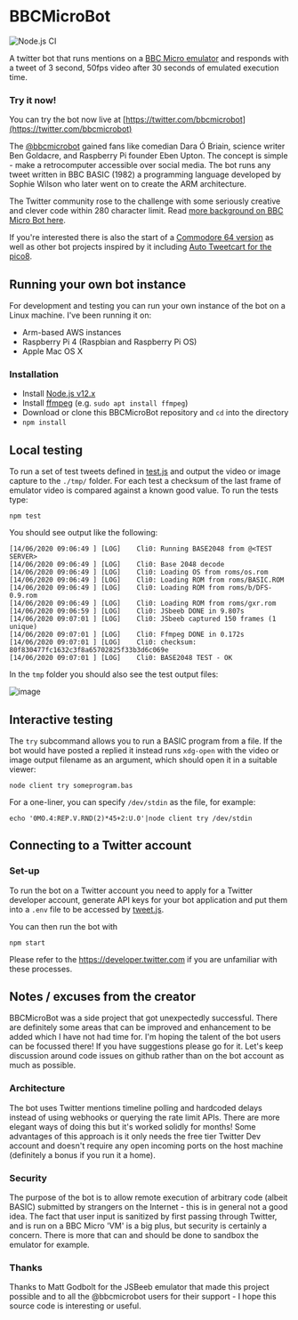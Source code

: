 # BBCMicroBot

![Node.js CI](https://github.com/8bitkick/BBCMicroBot/workflows/Node.js%20CI/badge.svg?branch=master)

A twitter bot that runs mentions on a [BBC Micro emulator](https://github.com/mattgodbolt/jsbeeb) and responds with a tweet of 3 second, 50fps video after 30 seconds of emulated execution time. 

### Try it now!

You can try the bot now live at [https://twitter.com/bbcmicrobot](https://twitter.com/bbcmicrobot)

The [@bbcmicrobot](https://twitter.com/bbcmicrobot) gained fans like comedian Dara Ó Briain, science writer Ben Goldacre, and Raspberry Pi founder Eben Upton. The concept is simple - make a retrocomputer accessible over social media. The bot runs any tweet written in BBC BASIC (1982) a programming language developed by Sophie Wilson who later went on to create the ARM architecture.

The Twitter community rose to the challenge with some seriously creative and clever code within 280 character limit. Read [more background on BBC Micro Bot here](https://www.dompajak.com/bbcmicrobot.html). 

If you're interested there is also the start of a [Commodore 64 version](https://github.com/8bitkick/c64bot) as well as other bot projects inspired by it including [Auto Tweetcart for the pico8](https://gitlab.com/rendello/auto_tweetcart).

## Running your own bot instance

For development and testing you can run your own instance of the bot on a Linux machine. I've been running it on:

* Arm-based AWS instances
* Raspberry Pi 4 (Raspbian and Raspberry Pi OS)
* Apple Mac OS X

### Installation

* Install [Node.js v12.x](https://nodejs.org/en/download/) 
* Install [ffmpeg](https://www.ffmpeg.org/download.html) (e.g. `sudo apt install ffmpeg`)
* Download or clone this BBCMicroBot repository and `cd` into the directory
* `npm install`

## Local testing

To run a set of test tweets defined in [test.js](https://github.com/8bitkick/BBCMicroBot/blob/master/test.js) and output the video or image capture to the `./tmp/` folder. For each test a checksum of the last frame of emulator video is compared against a known good value. To run the tests type:

`npm test`

You should see output like the following:

~~~
[14/06/2020 09:06:49 ] [LOG]    Cli0: Running BASE2048 from @<TEST SERVER>
[14/06/2020 09:06:49 ] [LOG]    Cli0: Base 2048 decode
[14/06/2020 09:06:49 ] [LOG]    Cli0: Loading OS from roms/os.rom
[14/06/2020 09:06:49 ] [LOG]    Cli0: Loading ROM from roms/BASIC.ROM
[14/06/2020 09:06:49 ] [LOG]    Cli0: Loading ROM from roms/b/DFS-0.9.rom
[14/06/2020 09:06:49 ] [LOG]    Cli0: Loading ROM from roms/gxr.rom
[14/06/2020 09:06:59 ] [LOG]    Cli0: JSbeeb DONE in 9.807s 
[14/06/2020 09:07:01 ] [LOG]    Cli0: JSbeeb captured 150 frames (1 unique)
[14/06/2020 09:07:01 ] [LOG]    Cli0: Ffmpeg DONE in 0.172s 
[14/06/2020 09:07:01 ] [LOG]    Cli0: checksum: 80f830477fc1632c3f8a65702825f33b3d6c069e
[14/06/2020 09:07:01 ] [LOG]    Cli0: BASE2048 TEST - OK
~~~~



In the `tmp` folder you should also see the test output files:


![image](https://github.com/8bitkick/BBCMicroBot/blob/master/images/BASE2048.png)


## Interactive testing

The `try` subcommand allows you to run a BASIC program from a file.  If the bot would have posted a replied it instead runs `xdg-open` with the video or image output filename as an argument, which should open it in a suitable viewer:

`node client try someprogram.bas`

For a one-liner, you can specify `/dev/stdin` as the file, for example:

`echo '0MO.4:REP.V.RND(2)*45+2:U.0'|node client try /dev/stdin`

## Connecting to a Twitter account

### Set-up

To run the bot on a Twitter account you need to apply for a Twitter developer account, generate API keys for your bot application and put them into a `.env` file to be accessed by [tweet.js](https://github.com/8bitkick/BBCMicroBot/blob/39c3587c60753db84b48888ea1f01d72d0081f92/tweet.js#L3). 

You can then run the bot with

`npm start`

Please refer to the https://developer.twitter.com if you are unfamiliar with these processes.

## Notes / excuses from the creator

BBCMicroBot was a side project that got unexpectedly successful. There are definitely some areas that can be improved and enhancement to be added which I have not had time for. I'm hoping the talent of the bot users can be focussed there! If you have suggestions please go for it. Let's keep discussion around code issues on github rather than on the bot account as much as possible.

### Architecture
The bot uses Twitter mentions timeline polling and hardcoded delays instead of using webhooks or querying the rate limit APIs. There are more elegant ways of doing this but it's worked solidly for months! Some advantages of this approach is it only needs the free tier Twitter Dev account and doesn't require any open incoming ports on the host machine (definitely a bonus if you run it a home). 

### Security
The purpose of the bot is to allow remote execution of arbitrary code (albeit BASIC) submitted by strangers on the Internet - this is in general not a good idea. The fact that user input is sanitized by first passing through Twitter, and is run on a BBC Micro 'VM' is a big plus, but security is certainly a concern. There is more that can and should be done to sandbox the emulator for example.

### Thanks
Thanks to Matt Godbolt for the JSBeeb emulator that made this project possible and to all the @bbcmicrobot users for their support - I hope this source code is interesting or useful. 


